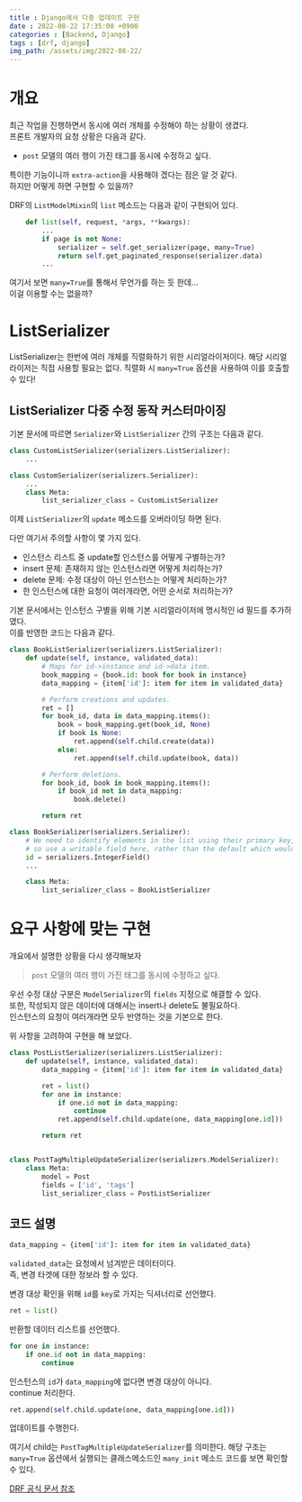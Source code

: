 ```yaml
---
title : Django에서 다중 업데이트 구현
date : 2022-08-22 17:35:00 +0900
categories : [Backend, Django]
tags : [drf, django]
img_path: /assets/img/2022-08-22/
---
```


# 개요
최근 작업을 진행하면서 동시에 여러 개체를 수정해야 하는 상황이 생겼다.  
프론트 개발자의 요청 상황은 다음과 같다.

- `post` 모델의 여러 행이 가진 태그를 동시에 수정하고 싶다.

특이한 기능이니까 `extra-action`을 사용해야 겠다는 점은 알 것 같다.  
하지만 어떻게 하면 구현할 수 있을까?

DRF의 `ListModelMixin`의 `list` 메소드는 다음과 같이 구현되어 있다.
```python
    def list(self, request, *args, **kwargs):
        ...
        if page is not None:
            serializer = self.get_serializer(page, many=True)
            return self.get_paginated_response(serializer.data)
        ...
```

여기서 보면 `many=True`를 통해서 무언가를 하는 듯 한데...  
이걸 이용할 수는 없을까?

# ListSerializer
ListSerializer는 한번에 여러 개체를 직렬화하기 위한 시리얼라이저이다.
해당 시리얼라이저는 직접 사용할 필요는 없다.
직렬화 시 `many=True` 옵션을 사용하여 이를 호출할 수 있다!
## ListSerializer 다중 수정 동작 커스터마이징
기본 문서에 따르면 `Serializer`와 `ListSerializer` 간의 구조는 다음과 같다.

```python
class CustomListSerializer(serializers.ListSerializer):
    ...

class CustomSerializer(serializers.Serializer):
    ...
    class Meta:
        list_serializer_class = CustomListSerializer
```
이제 `ListSerializer`의 `update` 메소드를 오버라이딩 하면 된다.

다만 여기서 주의할 사항이 몇 가지 있다.
- 인스턴스 리스트 중 update할 인스턴스를 어떻게 구별하는가?
- insert 문제: 존재하지 않는 인스턴스라면 어떻게 처리하는가?
- delete 문제: 수정 대상이 아닌 인스턴스는 어떻게 처리하는가?
- 한 인스턴스에 대한 요청이 여러개라면, 어떤 순서로 처리하는가?

기본 문서에서는 인스턴스 구별을 위해 기본 시리얼라이저에 명시적인 id 필드를 추가하였다.  
이를 반영한 코드는 다음과 같다.

```python
class BookListSerializer(serializers.ListSerializer):
    def update(self, instance, validated_data):
        # Maps for id->instance and id->data item.
        book_mapping = {book.id: book for book in instance}
        data_mapping = {item['id']: item for item in validated_data}

        # Perform creations and updates.
        ret = []
        for book_id, data in data_mapping.items():
            book = book_mapping.get(book_id, None)
            if book is None:
                ret.append(self.child.create(data))
            else:
                ret.append(self.child.update(book, data))

        # Perform deletions.
        for book_id, book in book_mapping.items():
            if book_id not in data_mapping:
                book.delete()

        return ret

class BookSerializer(serializers.Serializer):
    # We need to identify elements in the list using their primary key,
    # so use a writable field here, rather than the default which would be read-only.
    id = serializers.IntegerField()
    ...

    class Meta:
        list_serializer_class = BookListSerializer
```


# 요구 사항에 맞는 구현
개요에서 설명한 상황을 다시 생각해보자

> `post` 모델의 여러 행이 가진 태그를 동시에 수정하고 싶다.

우선 수정 대상 구분은 `ModelSerializer`의 `fields` 지정으로 해결할 수 있다.  
또한, 작성되지 않은 데이터에 대해서는 insert나 delete도 불필요하다.  
인스턴스의 요청이 여러개라면 모두 반영하는 것을 기본으로 한다.

위 사항을 고려하여 구현을 해 보았다.

```python
class PostListSerializer(serializers.ListSerializer):
    def update(self, instance, validated_data):
        data_mapping = {item['id']: item for item in validated_data}

        ret = list()
        for one in instance:
            if one.id not in data_mapping:
                continue
            ret.append(self.child.update(one, data_mapping[one.id]))

        return ret


class PostTagMultipleUpdateSerializer(serializers.ModelSerializer):
    class Meta:
        model = Post
        fields = ['id', 'tags']
        list_serializer_class = PostListSerializer
```

## 코드 설명
```python
data_mapping = {item['id']: item for item in validated_data}
```
`validated_data`는 요청에서 넘겨받은 데이터이다.  
즉, 변경 타겟에 대한 정보라 할 수 있다.

변경 대상 확인을 위해 `id`를 `key`로 가지는 딕셔너리로 선언했다.

```python
ret = list()
```
반환할 데이터 리스트를 선언했다.

```python
for one in instance:
    if one.id not in data_mapping:
        continue
```
인스턴스의 `id`가 `data_mapping`에 없다면 변경 대상이 아니다.  
continue 처리한다.

```python
ret.append(self.child.update(one, data_mapping[one.id]))
```
업데이트를 수행한다.

여기서 child는 `PostTagMultipleUpdateSerializer`를 의미한다.
해당 구조는 `many=True` 옵션에서 실행되는 클래스메소드인 `many_init` 메소드 코드를 보면 확인할 수 있다.

[DRF 공식 문서 참조](https://www.django-rest-framework.org/api-guide/serializers/#customizing-listserializer-initialization)